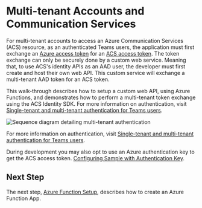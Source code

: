 # Multi-tenant Accounts and Communication Services

For multi-tenant accounts to access an Azure Communication Services (ACS) resource, as an authenticated Teams users, the application must first exchange an [Azure access token](https://docs.microsoft.com/azure/active-directory/develop/access-tokens) for an [ACS access token](https://docs.microsoft.com/azure/communication-services/quickstarts/access-tokens?tabs=windows&pivots=platform-azcli). The token exchange can only be securely done by a custom web service. Meaning that, to use ACS's identity APIs as an AAD user, the developer must first create and host their own web API. This custom service will exchange a multi-tenant AAD token for an ACS token.

This walk-through describes how to setup a custom web API, using Azure Functions, and demonstrates how to perform a multi-tenant token exchange using the ACS Identity SDK. For more information on authentication, visit [Single-tenant and multi-tenant authentication for Teams users](https://docs.microsoft.com/azure/communication-services/concepts/interop/custom-teams-endpoint-authentication-overview#case-2-example-of-a-multi-tenant-application).

![Sequence diagram detailing multi-tenant authentication](./images/authentication-case-multiple-tenants-hmac.png)

For more information on authentication, visit [Single-tenant and multi-tenant authentication for Teams users](https://docs.microsoft.com/azure/communication-services/concepts/interop/custom-teams-endpoint-authentication-overview#case-2-example-of-a-multi-tenant-application).

During development you may also opt to use an Azure authentication key to get the ACS access token. [Configuring Sample with Authentication Key](./unity-sample-app-setup-7.md).

## Next Step
The next step, [Azure Function Setup](./azure-function-setup-2.md#azure-function-app-setup), describes how to create an Azure Function App.